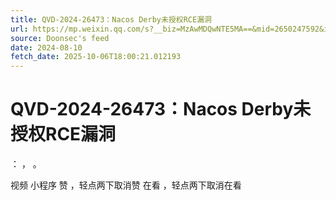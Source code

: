 ```yaml
---
title: QVD-2024-26473：Nacos Derby未授权RCE漏洞
url: https://mp.weixin.qq.com/s?__biz=MzAwMDQwNTE5MA==&mid=2650247592&idx=1&sn=5f966a9ca828472e07dfb026b1d4add1
source: Doonsec's feed
date: 2024-08-10
fetch_date: 2025-10-06T18:00:21.012193
---
```


# QVD-2024-26473：Nacos Derby未授权RCE漏洞

：
，
。

视频
小程序
赞
，轻点两下取消赞
在看
，轻点两下取消在看